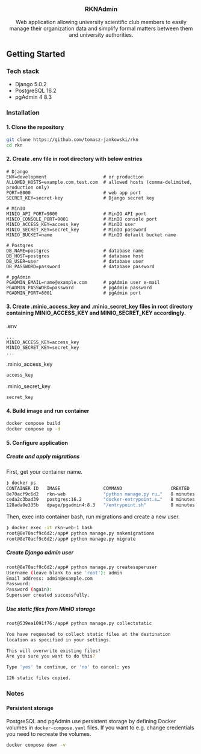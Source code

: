<div align="center">
  <h3 align="center">RKNAdmin</h3>

  <p align="center">
    Web application allowing university scientific club members to easily manage their organization data and simplify formal matters between them and university authorities.
  </p>
</div>

## Getting Started

### Tech stack
* Django 5.0.2
* PostgreSQL 16.2
* pgAdmin 4 8.3

### Installation

#### 1. Clone the repository
```sh
git clone https://github.com/tomasz-jankowski/rkn
cd rkn
```

#### 2. Create .env file in root directory with below entries
```text
# Django
ENV=development                     # or production
ALLOWED_HOSTS=example.com,test.com  # allowed hosts (comma-delimited, production only)
PORT=8000                           # web app port
SECRET_KEY=secret-key               # Django secret key

# MinIO
MINIO_API_PORT=9000                 # MinIO API port
MINIO_CONSOLE_PORT=9001             # MinIO console port
MINIO_ACCESS_KEY=access_key         # MinIO user
MINIO_SECRET_KEY=secret_key         # MinIO password
MINIO_BUCKET=name                   # MinIO default bucket name

# Postgres
DB_NAME=postgres                    # database name
DB_HOST=postgres                    # database host
DB_USER=user                        # database user
DB_PASSWORD=password                # database password

# pgAdmin
PGADMIN_EMAIL=name@example.com      # pgAdmin user e-mail
PGADMIN_PASSWORD=password           # pgAdmin password
PGADMIN_PORT=8001                   # pgAdmin port
```

#### 3. Create .minio_access_key and .minio_secret_key files in root directory containing MINIO_ACCESS_KEY and MINIO_SECRET_KEY accordingly.

.env
```text
...
MINIO_ACCESS_KEY=access_key
MINIO_SECRET_KEY=secret_key
...
```

.minio_access_key
```text
access_key
```
.minio_secret_key
```text
secret_key
```

#### 4. Build image and run container
```sh
docker compose build
docker compose up -d
```
#### 5. Configure application

##### Create and apply migrations

First, get your container name.
```sh
❯ docker ps
CONTAINER ID   IMAGE                COMMAND                  CREATED         STATUS             PORTS                           NAMES
8e70acf9c6d2   rkn-web              "python manage.py ru…"   8 minutes ago   Up 8 minutes       0.0.0.0:8000->80/tcp            rkn-web-1
ceda2c3bad39   postgres:16.2        "docker-entrypoint.s…"   8 minutes ago   Up 8 minutes       5432/tcp                        rkn-postgres-1
128ada0e335b   dpage/pgadmin4:8.3   "/entrypoint.sh"         8 minutes ago   Up 8 minutes       443/tcp, 0.0.0.0:8001->80/tcp   rkn-pgadmin-1
```

Then, exec into container bash, run migrations and create a new user.
```sh
❯ docker exec -it rkn-web-1 bash
root@8e70acf9c6d2:/app# python manage.py makemigrations
root@8e70acf9c6d2:/app# python manage.py migrate
````

##### Create Django admin user

```sh
root@8e70acf9c6d2:/app# python manage.py createsuperuser
Username (leave blank to use 'root'): admin
Email address: admin@example.com
Password: 
Password (again): 
Superuser created successfully.
```

##### Use static files from MinIO storage

```sh
root@539ea1091f76:/app# python manage.py collectstatic

You have requested to collect static files at the destination
location as specified in your settings.

This will overwrite existing files!
Are you sure you want to do this?

Type 'yes' to continue, or 'no' to cancel: yes

126 static files copied.
```

### Notes

#### Persistent storage
PostgreSQL and pgAdmin use persistent storage by defining Docker volumes in `docker-compose.yaml` files. If you want to e.g. change credentials you need to recreate the volumes.

```sh
docker compose down -v
```
